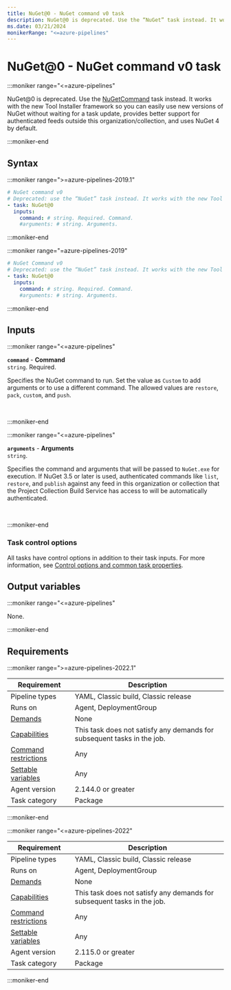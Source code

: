 ```yaml
---
title: NuGet@0 - NuGet command v0 task
description: NuGet@0 is deprecated. Use the “NuGet” task instead. It works with the new Tool Installer framework so you can easily use new versions of NuGet without waiting for a task update, provides better support for authenticated feeds outside this organization/collection, and uses NuGet 4 by default.
ms.date: 03/21/2024
monikerRange: "<=azure-pipelines"
---
```


# NuGet@0 - NuGet command v0 task

<!-- :::description::: -->
:::moniker range="<=azure-pipelines"

<!-- :::editable-content name="description"::: -->
NuGet@0 is deprecated. Use the [NuGetCommand](nuget-command-v2.md) task instead. It works with the new Tool Installer framework so you can easily use new versions of NuGet without waiting for a task update, provides better support for authenticated feeds outside this organization/collection, and uses NuGet 4 by default.
<!-- :::editable-content-end::: -->

<!-- This task is deprecated. -->

:::moniker-end
<!-- :::description-end::: -->

<!-- :::syntax::: -->
## Syntax

:::moniker range=">=azure-pipelines-2019.1"

```yaml
# NuGet command v0
# Deprecated: use the “NuGet” task instead. It works with the new Tool Installer framework so you can easily use new versions of NuGet without waiting for a task update, provides better support for authenticated feeds outside this organization/collection, and uses NuGet 4 by default.
- task: NuGet@0
  inputs:
    command: # string. Required. Command. 
    #arguments: # string. Arguments.
```

:::moniker-end

:::moniker range="=azure-pipelines-2019"

```yaml
# NuGet Command v0
# Deprecated: use the “NuGet” task instead. It works with the new Tool Installer framework so you can easily use new versions of NuGet without waiting for a task update, provides better support for authenticated feeds outside this account/collection, and uses NuGet 4 by default.
- task: NuGet@0
  inputs:
    command: # string. Required. Command. 
    #arguments: # string. Arguments.
```

:::moniker-end


<!-- :::syntax-end::: -->

<!-- :::inputs::: -->
## Inputs

<!-- :::item name="command"::: -->
:::moniker range="<=azure-pipelines"

**`command`** - **Command**<br>
`string`. Required.<br>
<!-- :::editable-content name="helpMarkDown"::: -->
Specifies the NuGet command to run. Set the value as `Custom` to add arguments or to use a different command. The allowed values are `restore`, `pack`, `custom`, and `push`.
<!-- :::editable-content-end::: -->
<br>

:::moniker-end
<!-- :::item-end::: -->
<!-- :::item name="arguments"::: -->
:::moniker range="<=azure-pipelines"

**`arguments`** - **Arguments**<br>
`string`.<br>
<!-- :::editable-content name="helpMarkDown"::: -->
Specifies the command and arguments that will be passed to `NuGet.exe` for execution. If NuGet 3.5 or later is used, authenticated commands like `list`, `restore`, and `publish` against any feed in this organization or collection that the Project Collection Build Service has access to will be automatically authenticated.
<!-- :::editable-content-end::: -->
<br>

:::moniker-end
<!-- :::item-end::: -->

### Task control options

All tasks have control options in addition to their task inputs. For more information, see [Control options and common task properties](/azure/devops/pipelines/yaml-schema/steps-task#common-task-properties).
<!-- :::inputs-end::: -->

<!-- :::outputVariables::: -->
## Output variables

:::moniker range="<=azure-pipelines"

None.

:::moniker-end
<!-- :::outputVariables-end::: -->

<!-- :::remarks::: -->
<!-- :::editable-content name="remarks"::: -->
<!-- :::editable-content-end::: -->
<!-- :::remarks-end::: -->

<!-- :::examples::: -->
<!-- :::editable-content name="examples"::: -->
<!-- :::editable-content-end::: -->
<!-- :::examples-end::: -->

<!-- :::properties::: -->
## Requirements

:::moniker range=">=azure-pipelines-2022.1"

| Requirement | Description |
|-------------|-------------|
| Pipeline types | YAML, Classic build, Classic release |
| Runs on | Agent, DeploymentGroup |
| [Demands](/azure/devops/pipelines/process/demands) | None |
| [Capabilities](/azure/devops/pipelines/agents/agents#capabilities) | This task does not satisfy any demands for subsequent tasks in the job. |
| [Command restrictions](/azure/devops/pipelines/security/templates#agent-logging-command-restrictions) | Any |
| [Settable variables](/azure/devops/pipelines/security/templates#agent-logging-command-restrictions) | Any |
| Agent version |  2.144.0 or greater |
| Task category | Package |

:::moniker-end

:::moniker range="<=azure-pipelines-2022"

| Requirement | Description |
|-------------|-------------|
| Pipeline types | YAML, Classic build, Classic release |
| Runs on | Agent, DeploymentGroup |
| [Demands](/azure/devops/pipelines/process/demands) | None |
| [Capabilities](/azure/devops/pipelines/agents/agents#capabilities) | This task does not satisfy any demands for subsequent tasks in the job. |
| [Command restrictions](/azure/devops/pipelines/security/templates#agent-logging-command-restrictions) | Any |
| [Settable variables](/azure/devops/pipelines/security/templates#agent-logging-command-restrictions) | Any |
| Agent version |  2.115.0 or greater |
| Task category | Package |

:::moniker-end
<!-- :::properties-end::: -->

<!-- :::see-also::: -->
<!-- :::editable-content name="seeAlso"::: -->
<!-- :::editable-content-end::: -->
<!-- :::see-also-end::: -->
